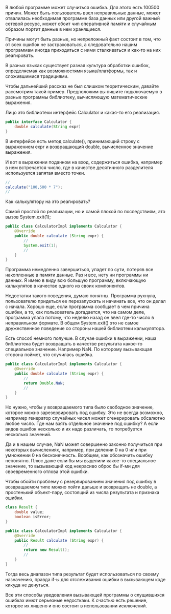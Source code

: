 В любой программе может случиться ошибка. Для этого есть 100500 причин. Может быть пользователь ввел неправильные данные, может отвалилась необходимая программе база данных или другой важный сетевой ресурс, может сбоит чип оперативной памяти и случайным образом портит данные в нем хранящиеся. 

Причины могут быть разные, но непреложный факт состоит в том, что от всех ошибок не застраховаться, а следовательно нашим программам иногда приходиться с ними сталкиваться и как-то на них реагировать. 

В разных языках существует разная культура обработки ошибок, определяемая как возможностями языка/платформы, так и сложившимися традициями. 

Чтобы дальнейший рассказ не был слишком теоритическим, давайте рассмотрим такой пример. Предположим вы пишите подключаемую в разные программы библиотеку, вычисляющую математические выражения.

Лицо это библиотеки интерфейс Calculator и какая-то его реализация. 
```java
public interface Calculator {
    double calculate(String expr)
}
```
В интерфейсе есть метод calculate(), принимающий строку с выражением expr и возвращающий double, вычисленное значение выражения.

И вот в выражении поданном на вход, содержиться ошибка, например в нем встречается число, где в качестве десятичного разделителя используется запятая вместо точки.
```java
//
calculate("100,500 * 7");
//
``` 
Как калькулятору на это реагировать?

Самой простой по реализации, но и самой плохой по последствиям, это вызов System.exit(1);
```java
public class CalculatorImpl implements Calculator {
    @Override
    public double calculate (String expr) {
        //
        System.exit(1);
        //
    }
}
```
Программа немедленно завершиться, упадет по сути, потеряв все накопленные в памяти данные. Раз и все, нету ни программы ни данных. Я имею в виду всю большую программу, включающую калькулятов в качестве одного из своих компонентов.

Недостатки такого поведения, думаю понятны. Программа рухнула, пользователю придеться ее перезапускать и начинать все, что он делал с начала. Хорошо еще, если программа сообщает в чем причина ошибки, а то, как пользователь догадается, что на самом деле, программа упала потому, что неделю назад он ввел где-то число в неправильном формате. В общем System.exit() это не самое дружественное поведение со стороны нашей библиотеки калькулятора. 

Есть способ немного получше. В случае ошибки в выражении, наша библиотека будет возвращать в качестве результата какое-то специальное значение. Например NaN. По которому вызывающая сторона поймет, что случилась ошибка.
```java
public class CalculatorImpl implements Calculator {
    @Override
    public double calculate (String expr) {
        //
        return Double.NaN;
        //
    }
}
```
Но нужно, чтобы у возвращаемого типа было свободное значение, которое можно зарезервировать под ошибку. Это не всегда возможно, например генератор случайных чисел может сгенерировать обсалютно любое число. Где нам взять отдельное значение под ошибку? А если видов ошибок несколько и их надо различать, то потребуется несколько значений.

Да и в нашем случае, NaN может совершенно законно получиться при некоторых вычислениях, например, при делении 0 на 0 или при умножении 0 на бесконечность. Вообщем, как обозначить ошибку непонятно. Плюс даже если бы мы выделили какое-то специальное значение, то вызывающий код некрасиво оброс бы if-ми для своевременного отлова этой ошибки.

Чтобы обойти проблему с резервированием значения под ошибку в возвращаемом типе можно пойти дальше и возвращать не double, а простенький объект-пару, состоящий из числа результата и признака ошибки. 
```java
class Result {
    double value;
    boolean isError;
}

public class CalculatorImpl implements Calculator {
    @Override
    public Result calculate (String expr) {
        //
        return new Result();
        //
    }
}
```
Тогда весь диапазон типа результат будет использоваться по своему назначению, правда if-ы для отслеживания ошибки в вызывающем коде кикуда не денуться.

Все эти способы уведовления вызывающей программы о слущившихся ошибках имют серьезные недосткаки. К счастью есть решение, которое их лишено и оно состоит в использовании исключений.
